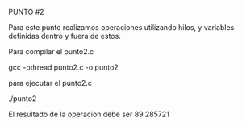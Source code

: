 PUNTO #2

Para este punto realizamos operaciones utilizando hilos, y variables definidas
dentro y fuera de estos.



Para compilar  el punto2.c

gcc -pthread punto2.c -o punto2

para ejecutar el punto2.c

./punto2

El resultado de la operacion debe ser 89.285721



